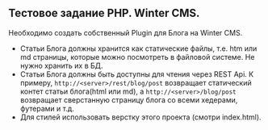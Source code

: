 ## Тестовое задание PHP. Winter CMS.

Необходимо создать собственный Plugin для Блога на Winter CMS.
- Статьи Блога должны хранится как статические файлы, т.е. htm или md страницы, которые можно посмотреть в файловой системе. Не нужно хранить их в БД.
- Статьи Блога должны быть доступны для чтения через REST Api. К примеру, `http://<server>/rest/blog/post` возвращает статический контет статьи блога(html или md), а `http://<server>/blog/post` возвращает сверстанную страницу блога со всеми хедерами, футерами и т.д.
- Для стилей использовать верстку этого проекта (смотри index.html).
